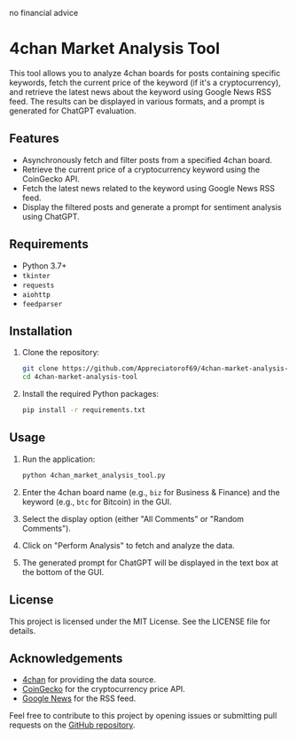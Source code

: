no financial advice
# 4chan Market Analysis Tool

This tool allows you to analyze 4chan boards for posts containing specific keywords, fetch the current price of the keyword (if it's a cryptocurrency), and retrieve the latest news about the keyword using Google News RSS feed. The results can be displayed in various formats, and a prompt is generated for ChatGPT evaluation.

## Features

- Asynchronously fetch and filter posts from a specified 4chan board.
- Retrieve the current price of a cryptocurrency keyword using the CoinGecko API.
- Fetch the latest news related to the keyword using Google News RSS feed.
- Display the filtered posts and generate a prompt for sentiment analysis using ChatGPT.

## Requirements

- Python 3.7+
- `tkinter`
- `requests`
- `aiohttp`
- `feedparser`

## Installation

1. Clone the repository:
   ```sh
   git clone https://github.com/Appreciatorof69/4chan-market-analysis-tool.git
   cd 4chan-market-analysis-tool
   ```

2. Install the required Python packages:
   ```sh
   pip install -r requirements.txt
   ```

## Usage

1. Run the application:
   ```sh
   python 4chan_market_analysis_tool.py
   ```

2. Enter the 4chan board name (e.g., `biz` for Business & Finance) and the keyword (e.g., `btc` for Bitcoin) in the GUI.
3. Select the display option (either "All Comments" or "Random Comments").
4. Click on "Perform Analysis" to fetch and analyze the data.
5. The generated prompt for ChatGPT will be displayed in the text box at the bottom of the GUI.


## License

This project is licensed under the MIT License. See the LICENSE file for details.

## Acknowledgements

- [4chan](https://www.4chan.org) for providing the data source.
- [CoinGecko](https://www.coingecko.com) for the cryptocurrency price API.
- [Google News](https://news.google.com) for the RSS feed.

Feel free to contribute to this project by opening issues or submitting pull requests on the [GitHub repository](https://github.com/yourusername/4chan-market-analysis-tool).
